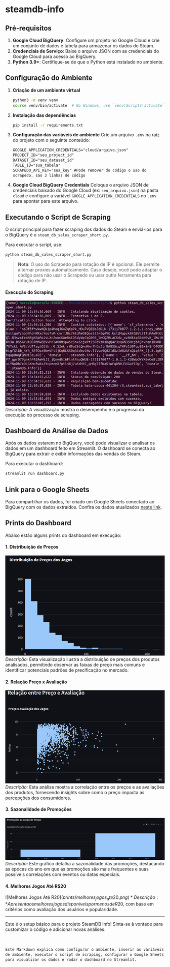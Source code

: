 # steamdb-info



## Pré-requisitos
1. **Google Cloud BigQuery**: Configure um projeto no Google Cloud e crie um conjunto de dados e tabela para armazenar os dados do Steam.
2. **Credenciais de Serviço**: Baixe o arquivo JSON com as credenciais do Google Cloud para acesso ao BigQuery.
3. **Python 3.9+**: Certifique-se de que o Python está instalado no ambiente.


## Configuração do Ambiente


1. **Criação de um ambiente virtual**
   ```bash
   python3 -m venv venv
   source venv/bin/activate  # No Windows, use `venv\Scripts\activate`
   ```


2. **Instalação das dependências**
   ```bash
   pip install -r requirements.txt
   ```


3. **Configuração das variáveis de ambiente**
   Crie um arquivo `.env` na raiz do projeto com o seguinte conteúdo:
   ```env
   GOOGLE_APPLICATION_CREDENTIALS="cloud/arquivo.json"
   PROJECT_ID="seu_project_id"
   DATASET_ID="seu_dataset_id"
   TABLE_ID="sua_tabela"
   SCRAPEDO_API_KEY="sua_key" #Pode remover do código o uso do scrapedo, sao 3 linhas de código  
   ```


4. **Google Cloud BigQuery Credentials**
   Coloque o arquivo JSON de credenciais baixado do Google Cloud (ex: `seu_arquivo.json`) na pasta `cloud` e configure a variável `GOOGLE_APPLICATION_CREDENTIALS` no `.env` para apontar para este arquivo.


## Executando o Script de Scraping
O script principal para fazer scraping dos dados do Steam e enviá-los para o BigQuery é o `steam_db_sales_scraper_short.py`.


Para executar o script, use:
```bash
python steam_db_sales_scraper_short.py
```


> **Nota**: O uso do Scrapedo para rotação de IP é opcional. Ele permite alternar proxies automaticamente. Caso deseje, você pode adaptar o código para não usar o Scrapedo ou usar outra ferramenta para rotação de IP.


#### Execução do Scraping
![Execução do Scraping](prints/execucao_scraping.png)
*Descrição:* A visualização mostra o desempenho e o progresso da execução do processo de scraping.


## Dashboard de Análise de Dados
Após os dados estarem no BigQuery, você pode visualizar e analisar os dados em um dashboard feito em Streamlit. O dashboard se conecta ao BigQuery para extrair e exibir informações das vendas do Steam.


Para executar o dashboard:
```bash
streamlit run dashboard.py
```


## Link para o Google Sheets
Para compartilhar os dados, foi criado um Google Sheets conectado ao BigQuery com os dados extraídos. Confira os dados atualizados [neste link](https://link_para_seu_google_sheet).


## Prints do Dashboard
Abaixo estão alguns prints do dashboard em execução:


#### 1. Distribuição de Preços
![Distribuição de Preços](prints/distribuicao_precos.png)
*Descrição:* Esta visualização ilustra a distribuição de preços dos produtos analisados, permitindo observar as faixas de preço mais comuns e identificar potenciais padrões de precificação no mercado.

#### 2. Relação Preço x Avaliação
![Relação Preço x Avaliação](prints/relacao_preco_avaliacao.png)
*Descrição:* Esta análise mostra a correlação entre os preços e as avaliações dos produtos, fornecendo insights sobre como o preço impacta as percepções dos consumidores.


#### 3. Sazonalidade de Promoções
![Sazonalidade de Promoções](prints/sazonalidade_promocoes.png)
*Descrição:* Este gráfico detalha a sazonalidade das promoções, destacando as épocas do ano em que as promoções são mais frequentes e suas possíveis correlações com eventos ou datas especiais.

#### 4. Melhores Jogos Até R$20
![Melhores Jogos Até R$20](prints/melhores_jogos_ate20.png)
*Descrição:* Apresenta os melhores jogos disponíveis por menos de R$20, com base em critérios como avaliação dos usuários e popularidade.


---


Este é o setup básico para o projeto SteamDB Info! Sinta-se à vontade para customizar o código e adicionar novas análises.
```


Este Markdown explica como configurar o ambiente, inserir as variáveis de ambiente, executar o script de scraping, configurar o Google Sheets para visualizar os dados e rodar o dashboard no Streamlit.

